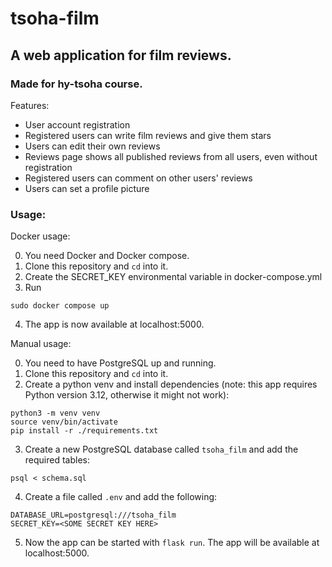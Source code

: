 # tsoha-film
## A web application for film reviews.
### Made for hy-tsoha course.

Features:

- User account registration
- Registered users can write film reviews and give them stars
- Users can edit their own reviews
- Reviews page shows all published reviews from all users, even without registration
- Registered users can comment on other users' reviews
- Users can set a profile picture

### Usage:
Docker usage:

0. You need Docker and Docker compose.
1. Clone this repository and `cd` into it.
2. Create the SECRET_KEY environmental variable in docker-compose.yml
3. Run 
```
sudo docker compose up
```
4. The app is now available at localhost:5000.

Manual usage:

0. You need to have PostgreSQL up and running.
1. Clone this repository and `cd` into it.
2. Create a python venv and install dependencies (note: this app requires Python version 3.12, otherwise it might not work):
```
python3 -m venv venv
source venv/bin/activate
pip install -r ./requirements.txt
```
3. Create a new PostgreSQL database called `tsoha_film` and add the required tables:
```
psql < schema.sql
```

4. Create a file called `.env` and add the following:
```
DATABASE_URL=postgresql:///tsoha_film
SECRET_KEY=<SOME SECRET KEY HERE>
```

5. Now the app can be started with `flask run`. The app will be available at localhost:5000.
